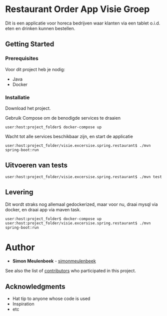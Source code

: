 Restaurant Order App
Visie Groep
=====

Dit is een applicatie voor horeca bedrijven waar klanten via een tablet o.i.d. eten en drinken kunnen bestellen. 

## Getting Started

### Prerequisites

Voor dit project heb je nodig:
- Java
- Docker

### Installatie

Download het project.


Gebruik Compose om de benodigde services te draaien

```shell
user:host:project_folder$ docker-compose up
```

Wacht tot alle services beschikbaar zijn, en start de applicatie

```shell
user:host:project_folder/visie.excersise.spring.restaurant$ ./mvn spring-boot:run
```


## Uitvoeren van tests

```shell
user:host:project_folder/visie.excersise.spring.restaurant$ ./mvn test
```

## Levering

Dit wordt straks nog allemaal gedockerized, maar voor nu, draai mysql via docker, en draai app via maven task.

```shell
user:host:project_folder$ docker-compose up
user:host:project_folder/visie.excersise.spring.restaurant$ ./mvn spring-boot:run
```



# Author

  - **Simon Meulenbeek** - [simonmeulenbeek](https://github.com/simonmeulenbeek)

See also the list of [contributors](https://github.com/PurpleBooth/a-good-readme-template/contributors)
who participated in this project.


## Acknowledgments

  - Hat tip to anyone whose code is used
  - Inspiration
  - etc
